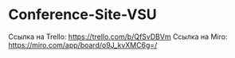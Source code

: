 # Conference-Site-VSU

Ссылка на Trello: https://trello.com/b/QfSvDBVm
Ссылка на Miro: https://miro.com/app/board/o9J_kvXMC6g=/

